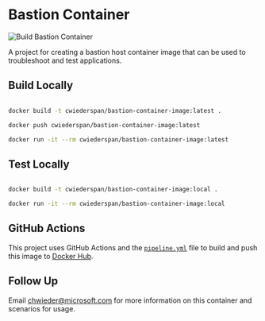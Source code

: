 # Bastion Container

![Build Bastion Container](https://github.com/cwiederspan/bastion-container-image/workflows/Build%20and%20Push%20Container%20Image/badge.svg)

A project for creating a bastion host container image that can be used to troubleshoot and test applications.

## Build Locally

```bash

docker build -t cwiederspan/bastion-container-image:latest .

docker push cwiederspan/bastion-container-image:latest

docker run -it --rm cwiederspan/bastion-container-image:latest

```

## Test Locally

```bash

docker build -t cwiederspan/bastion-container-image:local .

docker run -it --rm cwiederspan/bastion-container-image:local

```

## GitHub Actions

This project uses GitHub Actions and the [`pipeline.yml`](.github/workflows/pipeline.yml) file to build and push
this image to [Docker Hub](https://hub.docker.com/r/cwiederspan/bastion).

## Follow Up

Email chwieder@microsoft.com for more information on this container and scenarios for usage.
